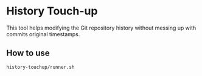 # History Touch-up

This tool helps modifying the Git repository history without messing up with commits original timestamps.

## How to use

```bash
history-touchup/runner.sh
```
